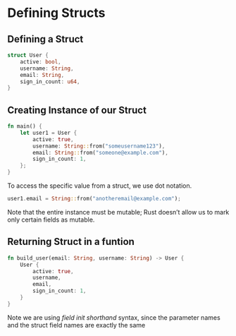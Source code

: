 # Defining Structs

## Defining a Struct

```rust
struct User {
    active: bool,
    username: String,
    email: String,
    sign_in_count: u64,
}
```

## Creating Instance of our Struct

```rust
fn main() {
    let user1 = User {
        active: true,
        username: String::from("someusername123"),
        email: String::from("someone@example.com"),
        sign_in_count: 1,
    };
}
```

To access the specific value from a struct, we use dot notation.

```rust
user1.email = String::from("anotheremail@example.com");
```

Note that the entire instance must be mutable; Rust doesn’t allow us to mark only certain fields as mutable.

## Returning Struct in a funtion

```rust
fn build_user(email: String, username: String) -> User {
    User {
        active: true,
        username,
        email,
        sign_in_count: 1,
    }
}
```

Note we are using *field init shorthand* syntax, since the parameter names and the struct field names are exactly the same